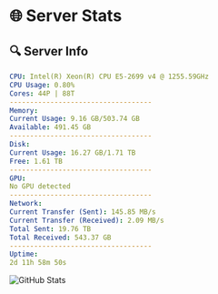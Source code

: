 # 🌐 Server Stats
## 🔍 Server Info
```yaml
CPU: Intel(R) Xeon(R) CPU E5-2699 v4 @ 1255.59GHz
CPU Usage: 0.80%
Cores: 44P | 88T
-----------------------------------
Memory:
Current Usage: 9.16 GB/503.74 GB
Available: 491.45 GB
-----------------------------------
Disk:
Current Usage: 16.27 GB/1.71 TB
Free: 1.61 TB
-----------------------------------
GPU:
No GPU detected
-----------------------------------
Network:
Current Transfer (Sent): 145.85 MB/s
Current Transfer (Received): 2.09 MB/s
Total Sent: 19.76 TB
Total Received: 543.37 GB
-----------------------------------
Uptime:
2d 11h 58m 50s
```
![GitHub Stats](https://img.shields.io/badge/Updated-2025-02-10_10:42:08-blue)